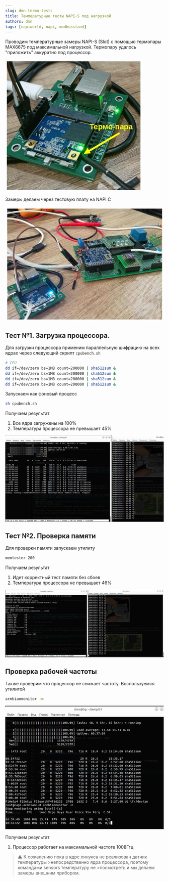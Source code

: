 ```yaml
---
slug: dmn-termo-tests
title: Температурные тесты NAPI-S под нагрузкой
authors: dmn
tags: [napiworld, napi, modbusstand]
---
```


Проводим температурные замеры NAPI-S (Slot) с помощью термопары MAX6675 под максимальной нагрузкой. Термопару удалось "приложить" аккуратно под процессор. 

![](img/napi-s-termo1.jpg)

Замеры делаем через тестовую плату на NAPI C

![](img/napi-s-termo2.jpg)

## Тест №1. Загрузка процессора.

Для загрузки процессора применим параллельную шифрацию на всех ядрах через следующий скрипт `cpubench.sh`

```bash
# CPU
dd if=/dev/zero bs=1MB count=200000 | sha512sum &
dd if=/dev/zero bs=1MB count=200000 | sha512sum &
dd if=/dev/zero bs=1MB count=200000 | sha512sum &
dd if=/dev/zero bs=1MB count=200000 | sha512sum &
```

Запускаем как фоновый процесс

```bash
sh cpubench.sh

```

Получаем результат

1. Все ядра загружены на 100%
2. Температура процессора не превышает 45%

![](img/console2jpg.jpg)

## Тест №2. Проверка памяти 

Для проверки памяти запускаем утилиту

```bash
memtester 200

```

Получаем результат

1. Идет корректный тест памяти без сбоев
2. Температура процессора не превышает 46%

![](img/console1.jpg)

## Проверка рабочей частоты 

Также проверим что процессор не снижает частоту. Воспользуемся утилитой 

```bash
armbianmonitor -m
```

![](img/napi-s-termo3.jpg)

Получаем результат

1. Процессор работает на максимальной частоте 1008Ггц


>:warning: К сожалению пока в ядре линукса не реализован датчик температуры >непосредственно ядра процессора, поэтому командами sensors температуру не >посмотреть и мы делаем замеры внешним прибором. 
